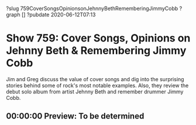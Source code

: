 ?slug 759CoverSongsOpinionsonJehnnyBethRememberingJimmyCobb
?graph []
?pubdate 2020-06-12T07:13

# Show 759: Cover Songs, Opinions on Jehnny Beth & Remembering Jimmy Cobb

Jim and Greg discuss the value of cover songs and dig into the surprising stories behind some of rock's most notable examples. Also, they review the debut solo album from artist Jehnny Beth and remember drummer Jimmy Cobb.

## 00:00:00 Preview: To be determined